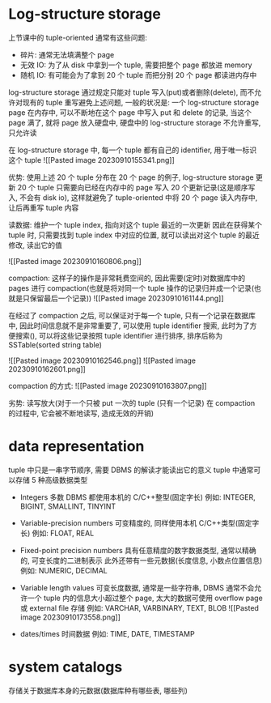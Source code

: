 # Log-structure storage
上节课中的 tuple-oriented 通常有这些问题:
- 碎片: 通常无法填满整个 page
- 无效 IO: 为了从 disk 中拿到一个 tuple, 需要把整个 page 都放进 memory
- 随机 IO: 有可能会为了拿到 20 个 tuple 而把分别 20 个 page 都读进内存中

log-structure storage 通过规定只能对 tuple 写入(put)或者删除(delete), 而不允许对现有的 tuple 重写避免上述问题,
一般的状况是:
一个 log-structure storage page 在内存中, 可以不断地在这个 page 中写入 put 和 delete 的记录, 当这个 page 满了, 就将 page 放入硬盘中, 硬盘中的 log-structure storage 不允许重写, 只允许读

在 log-structure storage 中, 每一个 tuple 都有自己的 identifier, 用于唯一标识这个 tuple
![[Pasted image 20230910155341.png]]

优势: 使用上述 20 个 tuple 分布在 20 个 page 的例子,
log-structure storage 更新 20 个 tuple 只需要向已经在内存中的 page 写入 20 个更新记录(这是顺序写入, 不会有 disk io), 这样就避免了 tuple-oriented 中将 20 个 page 读入内存中, 让后再重写 tuple 内容

读数据:
维护一个 tuple index, 指向对这个 tuple 最近的一次更新
因此在获得某个 tuple 时, 只需要找到 tuple index 中对应的位置, 就可以读出对这个 tuple 的最近修改, 读出它的值

![[Pasted image 20230910160806.png]]

compaction:
这样子的操作是非常耗费空间的, 因此需要(定时)对数据库中的 pages 进行 compaction(也就是将对同一个 tuple 操作的记录归并成一个记录(也就是只保留最后一个记录))
![[Pasted image 20230910161144.png]]

在经过了 compaction 之后, 可以保证对于每一个 tuple, 只有一个记录在数据库中, 因此时间信息就不是非常重要了, 可以使用 tuple identifier 搜索, 此时为了方便搜索(), 可以将这些记录按照 tuple identifier 进行排序, 排序后称为 SSTable(sorted string table)

![[Pasted image 20230910162546.png]]
![[Pasted image 20230910162601.png]]

compaction 的方式:
![[Pasted image 20230910163807.png]]


劣势:
读写放大(对于一个只被 put 一次的 tuple (只有一个记录) 在 compaction 的过程中, 它会被不断地读写, 造成无效的开销)


# data representation
tuple 中只是一串字节顺序, 需要 DBMS 的解读才能读出它的意义
tuple 中通常可以存储 5 种高级数据类型
- Integers
多数 DBMS 都使用本机的 C/C++整型(固定字长)
例如: INTEGER, BIGINT, SMALLINT, TINYINT

- Variable-precision numbers
可变精度的, 同样使用本机 C/C++类型(固定字长)
例如: FLOAT, REAL

- Fixed-point precision numbers
具有任意精度的数字数据类型, 通常以精确的, 可变长度的二进制表示
此外还带有一些元数据(长度信息, 小数点位置信息)
例如: NUMERIC, DECIMAL

- Variable length values
可变长度数据, 通常是一些字符串, DBMS 通常不会允许一个 tuple 内的信息大小超过整个 page, 太大的数据可使用 overflow page 或 external file 存储
例如: VARCHAR, VARBINARY, TEXT, BLOB
![[Pasted image 20230910173558.png]]

- dates/times
时间数据
例如: TIME, DATE, TIMESTAMP

# system catalogs
存储关于数据库本身的元数据(数据库种有哪些表, 哪些列)